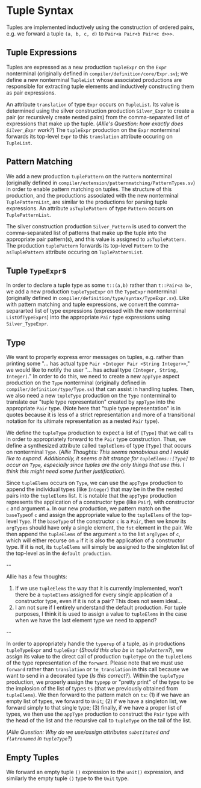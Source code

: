 # Tuple Syntax

Tuples are implemented inductively using the construction of ordered pairs, e.g. we forward a tuple `(a, b, c, d)` to `Pair<a Pair<b Pair<c d>>>`.

## Tuple Expressions

Tuples are expressed as a new production `tupleExpr` on the `Expr` nonterminal (originally defined in `compiler/definition/core/Expr.sv`); we define a new nonterminal `TupleList` whose associated productions are responsible for extracting tuple elements and inductively constructing them as pair expressions.

An attribute `translation` of type `Expr` occurs on `TupleList`. Its value is determined using the silver construction production `Silver_Expr` to create a pair (or recursively create nested pairs) from the comma-separated list of expressions that make up the tuple. (*Allie's Question: how exactly does `Silver_Expr` work?*) The `tupleExpr` production on the `Expr` nonterminal forwards its top-level `Expr` to this `translation` attribute occuring on `TupleList`. 

## Pattern Matching

We add a new production `tuplePattern` on the `Pattern` nonterminal (originally defined in `compiler/extension/patternmatching/PatternTypes.sv`) in order to enable pattern matching on tuples. The structure of this production, and the productions associated with the new nonterminal `TuplePatternList`, are similar to the productions for parsing tuple expressions. An attribute `asTuplePattern` of type `Pattern` occurs on `TuplePatternList`.

The silver construction production `Silver_Pattern` is used to convert the comma-separated list of patterns that make up the tuple into the appropriate pair pattern(s), and this value is assigned to `asTuplePattern`. The production `tuplePattern` forwards its top-level `Pattern` to the `asTuplePattern` attribute occuring on `TuplePatternList`.

## Tuple `TypeExpr`s

In order to declare a tuple type as some `t::(a,b)` rather than `t::Pair<a b>`, we add a new production `tupleTypeExpr` on the `TypeExpr` nonterminal (originally defined in `compiler/definition/type/syntax/TypeExpr.sv`). Like with pattern matching and tuple expressions, we convert the comma-separarted list of type expressions (expressed with the new nonterminal `ListOfTypeExprs`) into the appropriate `Pair` type expressions using `Silver_TypeExpr`.

## Type

We want to properly express error messages on tuples, e.g. rather than printing some "... has actual type `Pair <Integer Pair <String Integer>>`," we would like to notify the user "... has actual type `(Integer, String, Integer)`." In order to do this, we need to create a new `appType` aspect production on the `Type` nonterminal (originally defined in `compiler/definition/type/Type.sv`) that can assist in handling tuples. Then, we also need a new `tupleType` production on the `Type` nonterminal to translate our "tuple type representation" created by `appType` into the appropriate `Pair` type. (Note here that "tuple type representation" is in quotes because it is less of a strict representation and more of a transitional notation for its ultimate representation as a nested `Pair` type).

We define the `tupleType` production to expect a list of `[Type]` that we call `ts` in order to appropriately forward to the `Pair` type construction. Thus, we define a synthesized attribute called `tupleElems` of type `[Type]` that occurs on nonterminal `Type`. (*Allie Thoughts: This seems nonobvious and I would like to expand. Additionally, it seems a bit strange for `tupleElems::[Type]` to occur on `Type`, especially since tuples are the only things that use this. I think this might need some further justification*). 

Since `tupleElems` occurs on `Type`, we can use the `appType` production to append the individual types (like `Integer`) that may be in the the nested pairs into the `tupleElems` list. It is notable that the `appType` production represents the application of a constructor type (like `Pair`), with constructor `c` and argument `a`. In our new production, we pattern match on the `baseType`of `c` and assign the appropriate value to the `tupleElems` of the top-level `Type`. If the `baseType` of the constructor `c` is a `Pair`, then we know its `argTypes` should have only a single element, the `fst` element in the pair. We then append the `tupleElems` of the argument `a` to the list `argTypes` of `c`, which will either recurse on `a` if it is also the application of a constructor type. If it is not, its `tupleElems` will simply be assigned to the singleton list of the top-level as in the `default production`. 

--

Allie has a few thoughts:
1. If we use `tupleElems` the way that it is currently implemented, won't there be a `tupleElems` assigned for every single application of a constructor type, even if it is not a pair? This does not seem ideal...
2. I am not sure if I entirely understand the default production. For tuple purposes, I think it is used to assign a value to `tupleElems` in the case when we have the last element type we need to append?

--

In order to appropriately handle the `typerep` of a tuple, as in productions `tupleTypeExpr` and `tupleExpr` (*Should this also be in `tuplePattern`?*), we assign its value to the direct call of production `tupleType` on the `tupleElems` of the type representation of the `forward`. Please note that we must use `forward` rather than `translation` or `te_translation` in this call because we want to send in a decorated type (*Is this correct?*). Within the `tupleType` production, we properly assign the `typepp` or "pretty print" of the type to be the implosion of the list of types `ts` (that we previously obtained from `tupleElems`). We then forward to the pattern match on `ts`: (1) if we have an empty list of types, we forward to `Unit`; (2) if we have a singleton list, we forward simply to that single type; (3) finally, if we have a proper list of types, we then use the `appType` production to construct the `Pair` type with the head of the list and the recursive call to `tupleType` on the tail of the list.

(*Allie Question: Why do we use/assign attributes `substituted` and `flatrenamed` in `tupleType`?*) 

## Empty Tuples

We forward an empty tuple `()` expression to the `unit()` expression, and similarly the empty tuple `()` type to the `Unit` type.